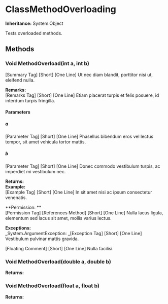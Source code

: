 # ClassMethodOverloading

**Inheritance:** System.Object  
  
Tests overloaded methods.

## Methods

### Void MethodOverload(int a, int b)

[Summary Tag] [Short] [One Line] Ut nec diam blandit, porttitor nisi ut, eleifend nulla.

**Remarks:**  
[Remarks Tag] [Short] [One Line] Etiam placerat turpis et felis posuere, id interdum turpis fringilla.

#### Parameters

##### a

[Parameter Tag] [Short] [One Line] Phasellus bibendum eros vel lectus tempor, sit amet vehicula tortor mattis.

##### b

[Parameter Tag] [Short] [One Line] Donec commodo vestibulum turpis, ac imperdiet mi vestibulum nec.

**Returns:**  
**Example:**  
[Example Tag] [Short] [One Line] In sit amet nisi ac ipsum consectetur venenatis.

**Permission: **  
[Permission Tag] [References Method] [Short] [One Line] Nulla lacus ligula, elementum sed lacus sit amet, mollis varius lectus.

**Exceptions:**  
_System.ArgumentException: _[Exception Tag] [Short] [One Line] Vestibulum pulvinar mattis gravida.

[Floating Comment] [Short] [One Line] Nulla facilisi.

### Void MethodOverload(double a, double b)

**Returns:**  

### Void MethodOverload(float a, float b)

**Returns:**  


